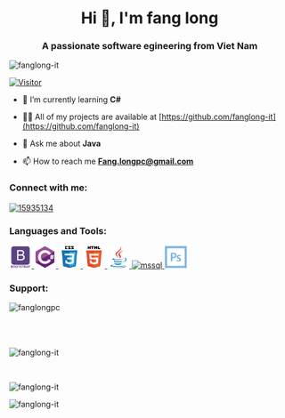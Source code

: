 <h1 align="center">Hi 👋, I'm fang long</h1>
<h3 align="center">A passionate software egineering from Viet Nam</h3>

<p align="left"> <img src="https://komarev.com/ghpvc/?username=fanglong-it&label=Profile%20views&color=0e75b6&style=flat" alt="fanglong-it" /> </p>

[![Visitor](https://github.com/fanglong-it/fanglong-it/actions/workflows/Visitor.yml/badge.svg)](https://github.com/fanglong-it/fanglong-it/actions/workflows/Visitor.yml)

- 🌱 I’m currently learning **C#**

- 👨‍💻 All of my projects are available at [https://github.com/fanglong-it](https://github.com/fanglong-it)

- 💬 Ask me about **Java**

- 📫 How to reach me **Fang.longpc@gmail.com**

<h3 align="left">Connect with me:</h3>
<p align="left">
<a href="https://stackoverflow.com/users/15935134" target="blank"><img align="center" src="https://raw.githubusercontent.com/rahuldkjain/github-profile-readme-generator/master/src/images/icons/Social/stack-overflow.svg" alt="15935134" height="30" width="40" /></a>
</p>

<h3 align="left">Languages and Tools:</h3>
<p align="left"> <a href="https://getbootstrap.com" target="_blank"> <img src="https://raw.githubusercontent.com/devicons/devicon/master/icons/bootstrap/bootstrap-plain-wordmark.svg" alt="bootstrap" width="40" height="40"/> </a> <a href="https://www.w3schools.com/cs/" target="_blank"> <img src="https://raw.githubusercontent.com/devicons/devicon/master/icons/csharp/csharp-original.svg" alt="csharp" width="40" height="40"/> </a> <a href="https://www.w3schools.com/css/" target="_blank"> <img src="https://raw.githubusercontent.com/devicons/devicon/master/icons/css3/css3-original-wordmark.svg" alt="css3" width="40" height="40"/> </a> <a href="https://www.w3.org/html/" target="_blank"> <img src="https://raw.githubusercontent.com/devicons/devicon/master/icons/html5/html5-original-wordmark.svg" alt="html5" width="40" height="40"/> </a> <a href="https://www.java.com" target="_blank"> <img src="https://raw.githubusercontent.com/devicons/devicon/master/icons/java/java-original.svg" alt="java" width="40" height="40"/> </a> <a href="https://www.microsoft.com/en-us/sql-server" target="_blank"> <img src="https://www.svgrepo.com/show/303229/microsoft-sql-server-logo.svg" alt="mssql" width="40" height="40"/> </a> <a href="https://www.photoshop.com/en" target="_blank"> <img src="https://raw.githubusercontent.com/devicons/devicon/master/icons/photoshop/photoshop-line.svg" alt="photoshop" width="40" height="40"/> </a> </p>
<h3 align="left">Support:</h3>
<p><a href="https://www.buymeacoffee.com/fanglongpc"> <img align="left" src="https://cdn.buymeacoffee.com/buttons/v2/default-yellow.png" height="50" width="210" alt="fanglongpc" /></a></p><br><br>



<br><p><img align="center" src="https://github-readme-stats.vercel.app/api/top-langs?username=fanglong-it&show_icons=true&locale=en&layout=compact" alt="fanglong-it" /></p>
<br><p></p>
<p>&nbsp;<img align="left" src="https://github-readme-stats.vercel.app/api?username=fanglong-it&show_icons=true&locale=en" alt="fanglong-it" /></p>

<p><img align="left" src="https://github-readme-streak-stats.herokuapp.com/?user=fanglong-it&" alt="fanglong-it" /></p>
<br>


